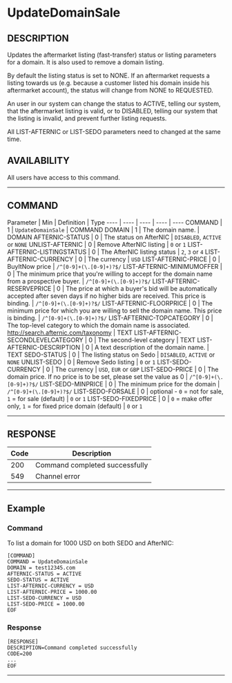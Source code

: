 # UpdateDomainSale

## DESCRIPTION
Updates the aftermarket listing (fast-transfer) status or listing parameters for a domain. It is also used to remove a domain listing.

By default the listing status is set to NONE. If an aftermarket requests a listing towards us (e.g. because a customer listed his domain inside his aftermarket account), the status will change from NONE to REQUESTED.

An user in our system can change the status to ACTIVE, telling our system, that the aftermarket listing is valid, or to DISABLED, telling our system that the listing is invalid, and prevent further listing requests.

All LIST-AFTERNIC or LIST-SEDO parameters need to changed at the same time.

## AVAILABILITY
All users have access to this command.

----
## COMMAND

Parameter | Min | Definition | Type
---- | ---- | ---- | ---- | ----
COMMAND | 1 | `UpdateDomainSale` | COMMAND
DOMAIN | 1 | The domain name. | DOMAIN
AFTERNIC-STATUS | 0 | The status on AfterNIC | `DISABLED`, `ACTIVE` or `NONE`
UNLIST-AFTERNIC | 0 | Remove AfterNIC listing | `0` or `1`
LIST-AFTERNIC-LISTINGSTATUS | 0 | The AfterNIC listing status | `2`, `3` or `4`
LIST-AFTERNIC-CURRENCY | 0 | The currency | `USD`
LIST-AFTERNIC-PRICE | 0 | BuyItNow price | `/^[0-9]+(\.[0-9]+)?$/`
LIST-AFTERNIC-MINIMUMOFFER | 0 | The minimum price that you're willing to accept for the domain name from a prospective buyer. | `/^[0-9]+(\.[0-9]+)?$/`
LIST-AFTERNIC-RESERVEPRICE | 0 | The price at which a buyer's bid will be automatically accepted after seven days if no higher bids are received. This price is binding. | `/^[0-9]+(\.[0-9]+)?$/`
LIST-AFTERNIC-FLOORPRICE | 0 | The minimum price for which you are willing to sell the domain name. This price is binding. | `/^[0-9]+(\.[0-9]+)?$/`
LIST-AFTERNIC-TOPCATEGORY | 0 | The top-level category to which the domain name is associated. http://search.afternic.com/taxonomy | TEXT
LIST-AFTERNIC-SECONDLEVELCATEGORY | 0 | The second-level category | TEXT
LIST-AFTERNIC-DESCRIPTION | 0 | A text description of the domain name. | TEXT
SEDO-STATUS | 0 | The listing status on Sedo | `DISABLED`, `ACTIVE` or `NONE`
UNLIST-SEDO | 0 | Remove Sedo listing | `0` or `1`
LIST-SEDO-CURRENCY | 0 | The currency | `USD`, `EUR` or `GBP`
LIST-SEDO-PRICE | 0 | The domain price. If no price is to be set, please set the value as 0 | `/^[0-9]+(\.[0-9]+)?$/`
LIST-SEDO-MINPRICE | 0 | The minimum price for the domain | `/^[0-9]+(\.[0-9]+)?$/`
LIST-SEDO-FORSALE | 0 | optional - `0` = not for sale, `1` = for sale (default) | `0` or `1`
LIST-SEDO-FIXEDPRICE | 0 | `0` = make offer only, `1` = for fixed price domain (default) | `0` or `1`


----
## RESPONSE

Code | Description
---- | ----
200 | Command completed successfully
549 | Channel error

----
## Example

### Command
To list a domain for 1000 USD on both SEDO and AfterNIC:
```
[COMMAND]
COMMAND = UpdateDomainSale
DOMAIN = test12345.com
AFTERNIC-STATUS = ACTIVE
SEDO-STATUS = ACTIVE
LIST-AFTERNIC-CURRENCY = USD
LIST-AFTERNIC-PRICE = 1000.00
LIST-SEDO-CURRENCY = USD
LIST-SEDO-PRICE = 1000.00
EOF
```
### Response

```
[RESPONSE]
DESCRIPTION=Command completed successfully
CODE=200
...
EOF
```

----
